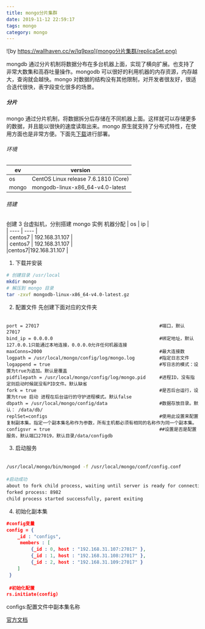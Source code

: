 ```yaml
---
title: mongo分片集群
date: 2019-11-12 22:59:17
tags: mongo
category: mongo
---
```


![by https://wallhaven.cc/w/lq9pxq](mongo分片集群/replicaSet.png)

mongdb 通过分片机制将数据分布在多台机器上面，实现了横向扩展。也支持了非常大数集和高吞吐量操作。mongodb 可以很好的利用机器的内存资源，内存越大，查询就会越快。mongo 对数据的结构没有其他限制，对开发者很友好，很适合迭代很快，表字段变化很多的场景。

##### 分片

mongo 通过分片机制，将数据拆分后存储在不同机器上面。这样就可以存储更多的数据，并且能以很快的速度读取出来。mongo 原生就支持了分布式特性，在使用方面也是非常方便。下面先[下载](https://www.mongodb.org/dl/linux/x86_64)进行部署。

###### 环境

|    ev  |  version    |   
| ---- | ---- |    
|    os  | CentOS Linux release 7.6.1810 (Core)   |       
|    mongo  |    mongodb-linux-x86_64-v4.0-latest  |   


###### 搭建

创建 3 台虚拟机，分别搭建 mongo 实例
机器分配
|    os  |  ip    |   
| ---- | ---- |    
|  centos7   | 192.168.31.107    |       
|    centos7  |  192.168.31.107  |  
|centos7|192.168.31.107 | 

1. 下载并安装
```bash
# 创建目录 /usr/local
mkdir mongo
# 解压到 mongo 目录
tar -zxvf mongodb-linux-x86_64-v4.0-latest.gz
```

2. 配置文件
先创建下面对应的文件夹

```properties

port = 27017                                            #端口，默认 27017 
bind_ip = 0.0.0.0                                       #绑定地址，默认127.0.0.1只能通过本地连接，0.0.0.0允许任何机器连接
maxConns=2000                                           #最大连接数
logpath = /usr/local/mongo/config/log/mongo.log         #指定日志文件
logappend = true                                        #写日志的模式：设置为true为追加。默认是覆盖
pidfilepath = /usr/local/mongo/config/log/mongo.pid     #进程ID，没有指定则启动时候就没有PID文件。默认缺省
fork = true                                             #是否后台运行，设置为true 启动 进程在后台运行的守护进程模式。默认false
dbpath = /usr/local/mongo/config/data                   #数据存放目录。默认： /data/db/
replSet=configs                                         #使用此设置来配置复制副本集。指定一个副本集名称作为参数，所有主机都必须有相同的名称作为同一个副本集。
configsvr = true                                        ##设置是否是配置服务，默认端口27019，默认目录/data/configdb

```

3. 启动服务
```bash

/usr/local/mongo/bin/mongod -f /usr/local/mongo/conf/config.conf

#启动成功
about to fork child process, waiting until server is ready for connections.
forked process: 8982
child process started successfully, parent exiting
```
4. 初始化副本集

```json
#config变量
config = {
    _id : "configs",
     members : [
         {_id : 0, host : "192.168.31.107:27017" },
         {_id : 1, host : "192.168.31.108:27017" },
         {_id : 2, host : "192.168.31.109:27017" }
    ]
 }

 #初始化配置
rs.initiate(config)
```
configs:配置文件中副本集名称











[官方文档](https://docs.mongodb.com/manual/sharding/)